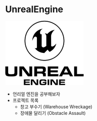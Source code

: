 # UnrealEngine
![logo](images/UnrealEngineLogo.png)<br>

- 언리얼 엔진을 공부해보자
- 프로젝트 목록
  - 창고 부수기 (Warehouse Wreckage)
  - 장애물 달리기 (Obstacle Assault)
